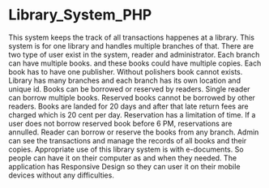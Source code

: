 # Library_System_PHP

  This system keeps the track of all transactions happenes at a library. This system is for one library and handles multiple branches of that. There are two type of user exist in the system, reader and administrator. Each branch can have multiple books. and these books could have multiple copies. Each book has to have one publisher. Without polishers book cannot exists. Library has many branches and each branch has its own location and unique id. Books can be borrowed or reserved by readers. Single reader can borrow multiple books. Reserved books cannot be borrowed by other readers. Books are landed for 20 days and after that late return fees are charged which is 20 cent per day. Reservation has a limitation of time. If a user does not borrow reserved book before 6 PM, reservations are annulled. Reader can borrow or reserve the books from any branch. Admin can see the transactions and manage the records of all books and their copies. 
  Appropriate use of this library system is with e-documents. So people can have it on their computer as and when they needed. The application has Responsive Design so they can user it on their mobile devices without any difficulties.
